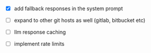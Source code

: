 - [x] add fallback responses in the system prompt 


- [ ] expand to other git hosts as well (gitlab, bitbucket etc)
- [ ] llm response caching
- [ ] implement rate limits
